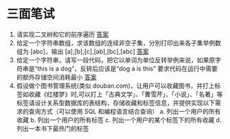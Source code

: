 # 三面笔试

1. 请实现二叉树和它的前序遍历 [答案](./01.js)
2. 给定一个字符串数组，求该数组的连续非空子集，分別打印出来各子集举例数组为 [abc]，输出 [a],[b],[c],[ab],[bc],[abc] [答案](./02.js)
3. 给定一个字符串，请写一段代码，把它以单词为单位反转举例来说，如果原字符串是“this is a dog”，反转后应该是“dog a is this” 要求代码在运行中需要的额外存储空间消耗最小 [答案](./02.js)
4. 假设做个图书管理系统(类似 douban.com)，让用户可以收藏图书，并打上标签如收藏《红楼梦》时,可以打上「古典文学」、「曹雪芹」、「小说」、「名著」等标签请设计关系型数据库的表结构，存储收藏和标签信息，并提供实现以下需求的查询方式（可以使用 SQL 和编程语言结合查询）
   a. 列出一个用户的所有收藏
   b. 列出一个用户的所有标签
   c. 列出一个用户的某个标签下的所有收藏
   d. 列出一本书下最热门的标签

